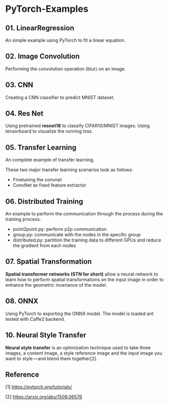 # PyTorch-Examples

## 01. LinearRegression

An simple example using PyTorch to fit a linear equation.

## 02. Image Convolution

Performing the convolution operation (blur) on an image.

## 03. CNN

Creating a CNN classifier to predict MNIST dataset.

## 04. Res Net

Using pretrained **resnet18** to classify CIFAR10/MNIST images.
Using tensorboard to visualize the running loss.

## 05. Transfer Learning

An complete example of transfer learning.

These two major transfer learning scenarios look as follows:

* Finetuning the convnet
* ConvNet as fixed feature extractor

## 06. Distributed Training

An example to perform the communication through the process during the training process.

* point2point.py: perform p2p communication
* group.py: communicate with the nodes in the specific group
* distributed.py: partition the training data to different GPUs and reduce the gradient from each nodes

## 07. Spatial Transformation

**Spatial transformer networks (STN for short)** allow a neural network to learn how to perform spatial transformations
 on the input image in order to enhance the geometric invariance of the model.

## 08. ONNX

Using PyTorch to exporting the ONNX model. The model is loaded ant tested with Caffe2 backend.

## 10. Neural Style Transfer

**Neural style transfer** is an optimization technique used to take three images, a content image, a style reference image and the input image you want to style — and blend them together[2]. 

## Reference

[1] <https://pytorch.org/tutorials/>

[2] <https://arxiv.org/abs/1508.06576>